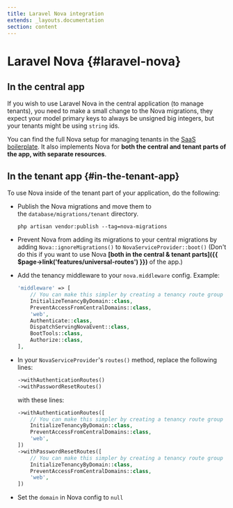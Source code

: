 ```yaml
---
title: Laravel Nova integration
extends: _layouts.documentation
section: content
---
```


# Laravel Nova {#laravel-nova}

## In the central app

If you wish to use Laravel Nova in the central application (to manage tenants), you need to make a small change to the Nova migrations, they expect your model primary keys to always be unsigned big integers, but your tenants might be using `string` ids.

You can find the full Nova setup for managing tenants in the [SaaS boilerplate](/saas-boilerplate). It also implements Nova for **both the central and tenant parts of the app, with separate resources**.

## In the tenant app {#in-the-tenant-app}

To use Nova inside of the tenant part of your application, do the following:

- Publish the Nova migrations and move them to the `database/migrations/tenant` directory.

    ```
    php artisan vendor:publish --tag=nova-migrations
    ```

- Prevent Nova from adding its migrations to your central migrations by adding `Nova::ignoreMigrations()` to `NovaServiceProvider::boot()` (Don't do this if you want to use Nova **[both in the central & tenant parts]({{ $page->link('features/universal-routes') }})** of the app.)
- Add the tenancy middleware to your `nova.middleware` config. Example:

    ```php
    'middleware' => [
        // You can make this simpler by creating a tenancy route group
        InitializeTenancyByDomain::class,
        PreventAccessFromCentralDomains::class,
        'web',
        Authenticate::class,
        DispatchServingNovaEvent::class,
        BootTools::class,
        Authorize::class,
    ],
    ```
- In your `NovaServiceProvider`'s `routes()` method, replace the following lines:

    ```php
    ->withAuthenticationRoutes()
    ->withPasswordResetRoutes()
    ```

    with these lines:

    ```php
    ->withAuthenticationRoutes([
        // You can make this simpler by creating a tenancy route group
        InitializeTenancyByDomain::class,
        PreventAccessFromCentralDomains::class,
        'web',
    ])
    ->withPasswordResetRoutes([
        // You can make this simpler by creating a tenancy route group
        InitializeTenancyByDomain::class,
        PreventAccessFromCentralDomains::class,
        'web',
    ])
    ```
- Set the `domain` in Nova config to `null`
